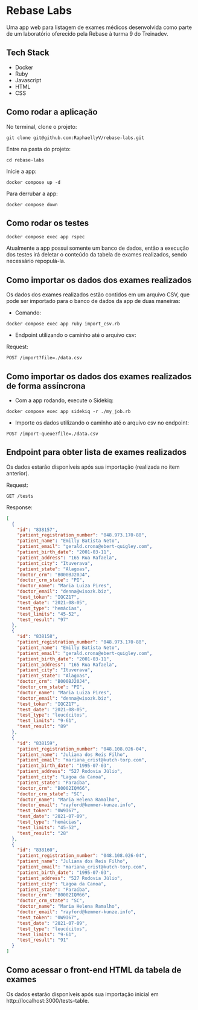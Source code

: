# Rebase Labs

Uma app web para listagem de exames médicos desenvolvida como parte de um laboratório oferecido pela Rebase à turma 9 do Treinadev.

## Tech Stack

* Docker
* Ruby
* Javascript
* HTML
* CSS

## Como rodar a aplicação

No terminal, clone o projeto:

```
git clone git@github.com:RaphaellyV/rebase-labs.git
```

Entre na pasta do projeto:

```
cd rebase-labs
```

Inicie a app:

```
docker compose up -d
```

Para derrubar a app:

```
docker compose down
```

## Como rodar os testes

```
docker compose exec app rspec
```

Atualmente a app possui somente um banco de dados, então a execução dos testes irá deletar o conteúdo da tabela de exames realizados, sendo necessário repopulá-la.

## Como importar os dados dos exames realizados

Os dados dos exames realizados estão contidos em um arquivo CSV, que pode ser importado para o banco de dados da app de duas maneiras:

- Comando:

```
docker compose exec app ruby import_csv.rb
```

- Endpoint utilizando o caminho até o arquivo csv:

Request:
```
POST /import?file=./data.csv
```

## Como importar os dados dos exames realizados de forma assíncrona

- Com a app rodando, execute o Sidekiq:

```
docker compose exec app sidekiq -r ./my_job.rb 
```

- Importe os dados utilizando o caminho até o arquivo csv no endpoint:

```
POST /import-queue?file=./data.csv
```

## Endpoint para obter lista de exames realizados

Os dados estarão disponíveis após sua importação (realizada no item anterior).

Request:
```
GET /tests
```

Response:

```json
[
  {
    "id": "838157",
    "patient_registration_number": "048.973.170-88",
    "patient_name": "Emilly Batista Neto",
    "patient_email": "gerald.crona@ebert-quigley.com",
    "patient_birth_date": "2001-03-11",
    "patient_address": "165 Rua Rafaela",
    "patient_city": "Ituverava",
    "patient_state": "Alagoas",
    "doctor_crm": "B000BJ20J4",
    "doctor_crm_state": "PI",
    "doctor_name": "Maria Luiza Pires",
    "doctor_email": "denna@wisozk.biz",
    "test_token": "IQCZ17",
    "test_date": "2021-08-05",
    "test_type": "hemácias",
    "test_limits": "45-52",
    "test_result": "97"
  },
  {
    "id": "838158",
    "patient_registration_number": "048.973.170-88",
    "patient_name": "Emilly Batista Neto",
    "patient_email": "gerald.crona@ebert-quigley.com",
    "patient_birth_date": "2001-03-11",
    "patient_address": "165 Rua Rafaela",
    "patient_city": "Ituverava",
    "patient_state": "Alagoas",
    "doctor_crm": "B000BJ20J4",
    "doctor_crm_state": "PI",
    "doctor_name": "Maria Luiza Pires",
    "doctor_email": "denna@wisozk.biz",
    "test_token": "IQCZ17",
    "test_date": "2021-08-05",
    "test_type": "leucócitos",
    "test_limits": "9-61",
    "test_result": "89"
  },
  {
    "id": "838159",
    "patient_registration_number": "048.108.026-04",
    "patient_name": "Juliana dos Reis Filho",
    "patient_email": "mariana_crist@kutch-torp.com",
    "patient_birth_date": "1995-07-03",
    "patient_address": "527 Rodovia Júlio",
    "patient_city": "Lagoa da Canoa",
    "patient_state": "Paraíba",
    "doctor_crm": "B0002IQM66",
    "doctor_crm_state": "SC",
    "doctor_name": "Maria Helena Ramalho",
    "doctor_email": "rayford@kemmer-kunze.info",
    "test_token": "0W9I67",
    "test_date": "2021-07-09",
    "test_type": "hemácias",
    "test_limits": "45-52",
    "test_result": "28"
  },
  {
    "id": "838160",
    "patient_registration_number": "048.108.026-04",
    "patient_name": "Juliana dos Reis Filho",
    "patient_email": "mariana_crist@kutch-torp.com",
    "patient_birth_date": "1995-07-03",
    "patient_address": "527 Rodovia Júlio",
    "patient_city": "Lagoa da Canoa",
    "patient_state": "Paraíba",
    "doctor_crm": "B0002IQM66",
    "doctor_crm_state": "SC",
    "doctor_name": "Maria Helena Ramalho",
    "doctor_email": "rayford@kemmer-kunze.info",
    "test_token": "0W9I67",
    "test_date": "2021-07-09",
    "test_type": "leucócitos",
    "test_limits": "9-61",
    "test_result": "91"
  }
]
```

## Como acessar o front-end HTML da tabela de exames 

Os dados estarão disponíveis após sua importação inicial em http://localhost:3000/tests-table.
